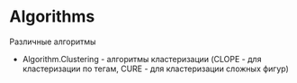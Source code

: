 # Algorithms
Различные алгоритмы
- Algorithm.Clustering  - алгоритмы кластеризации (CLOPE - для кластеризации по тегам, CURE - для кластеризации сложных фигур)

